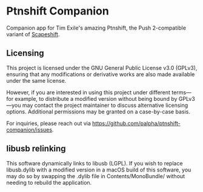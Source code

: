 # Ptnshift Companion

Companion app for Tim Exile's amazing Ptnshift, the Push 2-compatible variant of [Scapeshift](https://www.patreon.com/c/timexile/shop).

## Licensing

This project is licensed under the GNU General Public License v3.0 (GPLv3), ensuring that any modifications or derivative works are also made available under the same license.

However, if you are interested in using this project under different terms—for example, to distribute a modified version without being bound by GPLv3—you may contact the project maintainer to discuss alternative licensing options. Additional permissions may be granted on a case-by-case basis.

For inquiries, please reach out via https://github.com/palpha/ptnshift-companion/issues.

## libusb relinking

This software dynamically links to libusb (LGPL). If you wish to replace libusb.dylib with a modified version in a macOS build of this software, you may do so by swapping the .dylib file in Contents/MonoBundle/ without needing to rebuild the application.
